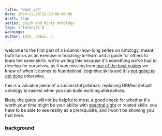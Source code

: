 ```yaml
---
title: 'what is?'
date: 2024-11-26T12:30:00-06:00
draft: true
series: quick and dirty ontology
tags: ['tutorial']
warnings:
author: sath, robin, h
---
```


welcome to the first part of a i-dunno-how-long series on ontology, meant both for us as an exercise in teaching-to-learn and a guide for others to learn the same skills. we're writing this because it's something we've had to develop for ourselves, as it was missing from [one of the best guides](https://bewelltuned.com) we know of when it comes to foundational cognitive skills and it is [not going to get done](https://voidgoddess.org/ziz/good-group-and-paseks-doom/) otherwise.

this is a valuable piece of a successful jailbreak. replacing DRMed default ontology is easiest when you can build working alternatives.

likely, the guide will not be helpful to most. a good check for whether it's worth your time might be your ability with [spectral sight](https://voidgoddess.org/ziz/spectral-sight-and-good/) or related skills. you have to be able to see reality as a prerequisite, and i won't be showing you that here.


### background

